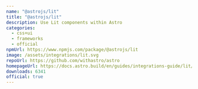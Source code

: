```yaml
---
name: "@astrojs/lit"
title: "@astrojs/lit"
description: Use Lit components within Astro
categories:
  - css+ui
  - frameworks
  - official
npmUrl: https://www.npmjs.com/package/@astrojs/lit
image: /assets/integrations/lit.svg
repoUrl: https://github.com/withastro/astro
homepageUrl: https://docs.astro.build/en/guides/integrations-guide/lit/
downloads: 6341
official: true
---
```

